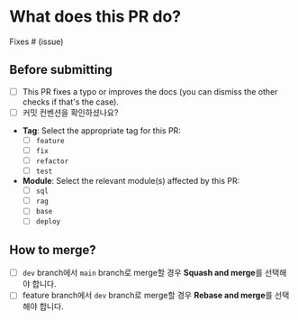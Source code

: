 # What does this PR do?
<!-- 
Once merged, your PR is going to appear in the release notes with the title you set, so make sure it's a great title that fully reflects the extent of your awesome contribution.

Then, please replace this with a description of the change and which issue is fixed (if applicable). Please also include relevant motivation and context. List any dependencies (if any) that are required for this change.
-->

Fixes # (issue)

## Before submitting
- [ ] This PR fixes a typo or improves the docs (you can dismiss the other checks if that's the case).
- [ ] 커밋 컨벤션을 확인하셨나요?
- **Tag**: Select the appropriate tag for this PR:
  - [ ] `feature`
  - [ ] `fix`
  - [ ] `refactor`
  - [ ] `test`
- **Module**: Select the relevant module(s) affected by this PR:
  - [ ] `sql`
  - [ ] `rag`
  - [ ] `base`
  - [ ] `deploy`

## How to merge?
- [ ] `dev` branch에서 `main` branch로 merge할 경우 **Squash and merge**를 선택해야 합니다.
- [ ] feature branch에서 `dev` branch로 merge할 경우 **Rebase and merge**를 선택해야 합니다.
